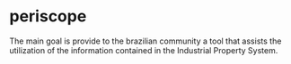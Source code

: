 periscope
=========

The main goal is provide to the brazilian community a tool that assists the utilization of the information contained in the Industrial Property System.